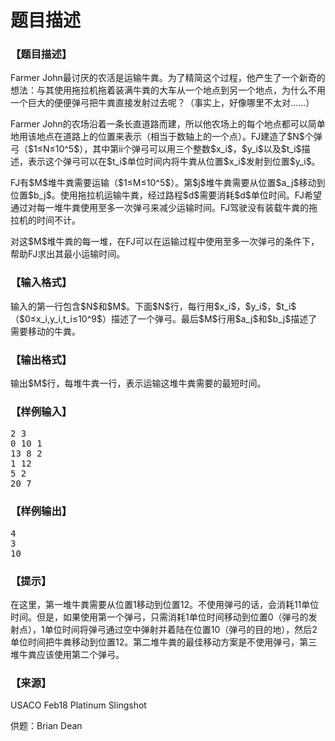 # 题目描述


<h3>
【题目描述】
</h3>
<p>
Farmer John最讨厌的农活是运输牛粪。为了精简这个过程，他产生了一个新奇的想法：与其使用拖拉机拖着装满牛粪的大车从一个地点到另一个地点，为什么不用一个巨大的便便弹弓把牛粪直接发射过去呢？（事实上，好像哪里不太对……）
</p>
<p>
Farmer John的农场沿着一条长直道路而建，所以他农场上的每个地点都可以简单地用该地点在道路上的位置来表示（相当于数轴上的一个点）。FJ建造了$N$个弹弓（$1≤N≤10^5$），其中第ii个弹弓可以用三个整数$x_i$，$y_i$以及$t_i$描述，表示这个弹弓可以在$t_i$单位时间内将牛粪从位置$x_i$发射到位置$y_i$。
</p>
<p>
FJ有$M$堆牛粪需要运输（$1≤M≤10^5$）。第$j$堆牛粪需要从位置$a_j$移动到位置$b_j$。使用拖拉机运输牛粪，经过路程$d$需要消耗$d$单位时间。FJ希望通过对每一堆牛粪使用至多一次弹弓来减少运输时间。FJ驾驶没有装载牛粪的拖拉机的时间不计。
</p>
<p>
对这$M$堆牛粪的每一堆，在FJ可以在运输过程中使用至多一次弹弓的条件下，帮助FJ求出其最小运输时间。
</p>
<h3>
【输入格式】
</h3>
<p>
输入的第一行包含$N$和$M$。下面$N$行，每行用$x_i$，$y_i$，$t_i$（$0≤x_i,y_i,t_i≤10^9$）描述了一个弹弓。最后$M$行用$a_j$和$b_j$描述了需要移动的牛粪。
</p>
<h3>
【输出格式】
</h3>
<p>
输出$M$行，每堆牛粪一行，表示运输这堆牛粪需要的最短时间。
</p>
<h3>
【样例输入】
</h3>
<pre>2 3
0 10 1
13 8 2
1 12
5 2
20 7
</pre>
<h3>
【样例输出】
</h3>
<pre>4
3
10
</pre>
<h3>
【提示】
</h3>
<p>
在这里，第一堆牛粪需要从位置1移动到位置12。不使用弹弓的话，会消耗11单位时间。但是，如果使用第一个弹弓，只需消耗1单位时间移动到位置0（弹弓的发射点），1单位时间将弹弓通过空中弹射并着陆在位置10（弹弓的目的地），然后2单位时间把牛粪移动到位置12。第二堆牛粪的最佳移动方案是不使用弹弓，第三堆牛粪应该使用第二个弹弓。
</p>
<h3>
【来源】
</h3>
<p>
USACO Feb18 Platinum Slingshot
</p>
<p>
供题：Brian Dean
</p>
